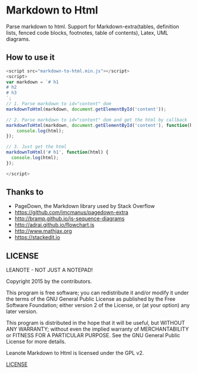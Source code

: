 # Markdown to Html

Parse markdown to html. Support for Markdown-extra(tables, definition lists, fenced code blocks, footnotes, table of contents), Latex, UML diagrams.

## How to use it
```javascript
<script src="markdown-to-html.min.js"></script>
<script>
var markdown = `# h1
# h2
# h3
`;
// 1. Parse markdown to id="content" dom
markdownToHtml(markdown, document.getElementById('content'));

// 2. Parse markdown to id="content" dom and get the html by callback
markdownToHtml(markdown, document.getElementById('content'), function(html) {
	console.log(html);
});

// 3. Just get the html
markdownToHtml('# h1', function(html) {
  console.log(html);
});

</script>
```

## Thanks to

* PageDown, the Markdown library used by Stack Overflow
* https://github.com/jmcmanus/pagedown-extra
* http://bramp.github.io/js-sequence-diagrams
* http://adrai.github.io/flowchart.js
* http://www.mathjax.org
* https://stackedit.io

## LICENSE

LEANOTE - NOT JUST A NOTEPAD!

Copyright 2015 by the contributors.

This program is free software; you can redistribute it and/or modify
it under the terms of the GNU General Public License as published by
the Free Software Foundation; either version 2 of the License, or
(at your option) any later version.

This program is distributed in the hope that it will be useful,
but WITHOUT ANY WARRANTY; without even the implied warranty of
MERCHANTABILITY or FITNESS FOR A PARTICULAR PURPOSE.  See the
GNU General Public License for more details.

Leanote Markdown to Html is licensed under the GPL v2.

[LICENSE](https://github.com/leanote/markdown-to-html/blob/master/LICENSE)

